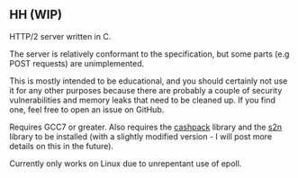 ## HH (WIP)

HTTP/2 server written in C.

The server is relatively conformant to the specification, but some parts (e.g POST requests) are unimplemented.

This is mostly intended to be educational, and you should certainly not use it for any other purposes because there are probably a couple
of security vulnerabilities and memory leaks that need to be cleaned up. If you find one, feel free to open an issue on GitHub.

Requires GCC7 or greater. Also requires the [cashpack](https://github.com/Dridi/cashpack/) library and the [s2n](https://github.com/awslabs/s2n/) 
library to be installed (with a slightly modified version - I will post more details on this in the future).

Currently only works on Linux due to unrepentant use of epoll.

